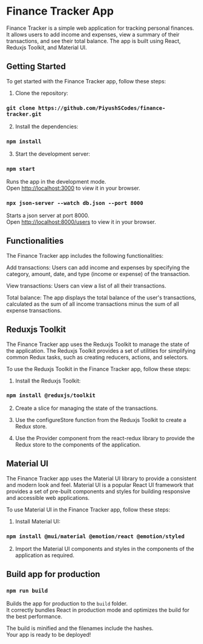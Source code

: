 # Finance Tracker App

Finance Tracker is a simple web application for tracking personal finances. It allows users to add income and expenses, view a summary of their transactions, and see their total balance. The app is built using React, Reduxjs Toolkit, and Material UI.

## Getting Started

To get started with the Finance Tracker app, follow these steps:
1. Clone the repository:

### `git clone https://github.com/PiyushSCodes/finance-tracker.git`

2. Install the dependencies:

### `npm install`

3. Start the development server:

### `npm start`

Runs the app in the development mode.\
Open [http://localhost:3000](http://localhost:3000) to view it in your browser.

### `npx json-server --watch db.json --port 8000`

Starts a json server at port 8000.\
Open [http://localhost:8000/users](http://localhost:8000/users) to view it in your browser.

## Functionalities

The Finance Tracker app includes the following functionalities:

Add transactions: Users can add income and expenses by specifying the category, amount, date, and type (income or expense) of the transaction.

View transactions: Users can view a list of all their transactions.

Total balance: The app displays the total balance of the user's transactions, calculated as the sum of all income transactions minus the sum of all expense transactions.

## Reduxjs Toolkit

The Finance Tracker app uses the Reduxjs Toolkit to manage the state of the application. The Reduxjs Toolkit provides a set of utilities for simplifying common Redux tasks, such as creating reducers, actions, and selectors.

To use the Reduxjs Toolkit in the Finance Tracker app, follow these steps:

1. Install the Reduxjs Toolkit:

### `npm install @reduxjs/toolkit`

2. Create a slice for managing the state of the transactions.

3. Use the configureStore function from the Reduxjs Toolkit to create a Redux store.

4. Use the Provider component from the react-redux library to provide the Redux store to the components of the application.

## Material UI

The Finance Tracker app uses the Material UI library to provide a consistent and modern look and feel. Material UI is a popular React UI framework that provides a set of pre-built components and styles for building responsive and accessible web applications.

To use Material UI in the Finance Tracker app, follow these steps:

1. Install Material UI:

### `npm install @mui/material @emotion/react @emotion/styled`

2. Import the Material UI components and styles in the components of the application as required.

## Build app for production

### `npm run build`

Builds the app for production to the `build` folder.\
It correctly bundles React in production mode and optimizes the build for the best performance.

The build is minified and the filenames include the hashes.\
Your app is ready to be deployed!